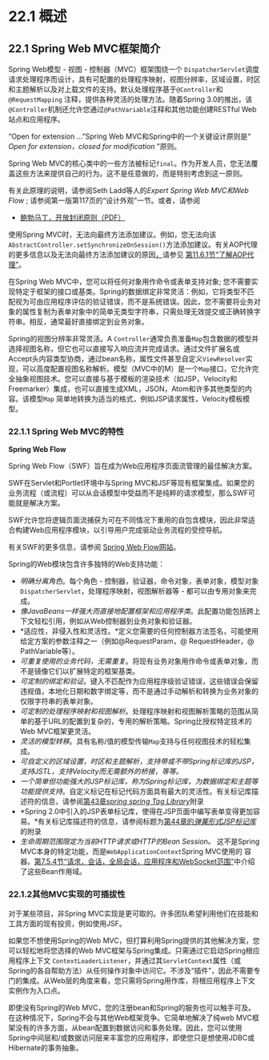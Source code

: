 # 22.1 概述

## 22.1 Spring Web MVC框架简介

Spring Web模型 - 视图 - 控制器（MVC）框架围绕一个 `DispatcherServlet`调度请求处理程序而设计，具有可配置的处理程序映射，视图分辨率，区域设置，时区和主题解析以及对上载文件的支持。默认处理程序基于`@Controller`和`@RequestMapping` 注释，提供各种灵活的处理方法。随着Spring 3.0的推出，该`@Controller`机制还允许您通过`@PathVariable`注释和其他功能创建RESTful Web站点和应用程序。

“Open for extension ...”Spring Web MVC和Spring中的一个关键设计原则是“ *Open for extension，closed for modification* ”原则。

Spring Web MVC的核心类中的一些方法被标记`final`。作为开发人员，您无法覆盖这些方法来提供自己的行为。这不是任意做的，而是特别考虑到这一原则。

有关此原理的说明，请参阅Seth Ladd等人的*Expert Spring Web MVC和Web Flow* ; 请参阅第一版第117页的“设计外观”一节。或者，请参阅

- [鲍勃马丁，开放封闭原则（PDF）](https://www.cs.duke.edu/courses/fall07/cps108/papers/ocp.pdf)

使用Spring MVC时，无法向最终方法添加建议。例如，您无法向该`AbstractController.setSynchronizeOnSession()`方法添加建议。有关AOP代理的更多信息以及无法向最终方法添加建议的原因[，](aop.html#aop-understanding-aop-proxies)请参见 [第11.6.1节“了解AOP代理”](aop.html#aop-understanding-aop-proxies)。

在Spring Web MVC中，您可以将任何对象用作命令或表单支持对象; 您不需要实现特定于框架的接口或基类。Spring的数据绑定非常灵活：例如，它将类型不匹配视为可由应用程序评估的验证错误，而不是系统错误。因此，您不需要将业务对象的属性复制为表单对象中的简单无类型字符串，只需处理无效提交或正确转换字符串。相反，通常最好直接绑定到业务对象。

Spring的视图分辨率非常灵活。A `Controller`通常负责准备`Map`包含数据的模型并选择视图名称，但它也可以直接写入响应流并完成请求。通过文件扩展名或Accept头内容类型协商，通过bean名称，属性文件甚至自定义`ViewResolver`实现，可以高度配置视图名称解析。模型（MVC中的M）是一个`Map`接口，它允许完全抽象视图技术。您可以直接与基于模板的渲染技术（如JSP，Velocity和Freemarker）集成，也可以直接生成XML，JSON，Atom和许多其他类型的内容。该模型`Map` 简单地转换为适当的格式，例如JSP请求属性，Velocity模板模型。

### 22.1.1 Spring Web MVC的特性

**Spring Web Flow**

Spring Web Flow（SWF）旨在成为Web应用程序页面流管理的最佳解决方案。

SWF在Servlet和Portlet环境中与Spring MVC和JSF等现有框架集成。如果您的业务流程（或流程）可以从会话模型中受益而不是纯粹的请求模型，那么SWF可能就是解决方案。

SWF允许您将逻辑页面流捕获为可在不同情况下重用的自包含模块，因此非常适合构建Web应用程序模块，以引导用户完成驱动业务流程的受控导航。

有关SWF的更多信息，请参阅 [Spring Web Flow网站](https://projects.spring.io/spring-webflow/)。

Spring的Web模块包含许多独特的Web支持功能：

- *明确分离角色*。每个角色 - 控制器，验证器，命令对象，表单对象，模型对象`DispatcherServlet`，处理程序映射，视图解析器等 - 都可以由专用对象来完成。
- *像JavaBeans一样强大而直接地配置框架和应用程序类*。此配置功能包括跨上下文轻松引用，例如从Web控制器到业务对象和验证器。
- *适应性，非侵入性和灵活性。*定义您需要的任何控制器方法签名，可能使用给定方案的参数注释之一（例如@RequestParam，@ RequestHeader，@ PathVariable等）。
- *可重复使用的业务代码，无需重复*。将现有业务对象用作命令或表单对象，而不是镜像它们以扩展特定的框架基类。
- *可定制的绑定和验证*。键入不匹配作为应用程序级验证错误，这些错误会保留违规值，本地化日期和数字绑定等，而不是通过手动解析和转换为业务对象的仅限字符串的表单对象。
- *可定制的处理程序映射和视图解析*。处理程序映射和视图解析策略的范围从简单的基于URL的配置到复杂的，专用的解析策略。Spring比授权特定技术的Web MVC框架更灵活。
- *灵活的模型转移*。具有名称/值的模型传输`Map`支持与任何视图技术的轻松集成。
- *可自定义的区域设置，时区和主题解析，支持带或不带Spring标记库的JSP，支持JSTL，支持Velocity而无需额外的桥接，等等。*
- *一个简单但功能强大的JSP标记库，称为Spring标记库，为数据绑定和主题等功能提供支持*。自定义标记在标记代码方面具有最大的灵活性。有关标记库描述符的信息，请参阅[第43章](spring-tld.html)[*spring spring Tag Library*](spring-tld.html)附录
- *Spring 2.0中引入的JSP表单标记库，使得在JSP页面中编写表单变得更加容易。*有关标记库描述符的信息，请参阅标题为[第44章的](spring-form-tld.html)[*弹簧形式JSP标记库*](spring-form-tld.html)的附录
- *生命周期范围限定为当前HTTP请求或HTTP的Bean Session。* 这不是Spring MVC本身的特定功能，而是`WebApplicationContext`Spring MVC使用的 容器。[第7.5.4节“请求，会话，全局会话，应用程序和WebSocket范围”](beans.html#beans-factory-scopes-other)中介绍了这些Bean作用域。

### 22.1.2其他MVC实现的可插拔性

对于某些项目，非Spring MVC实现是更可取的。许多团队希望利用他们在技能和工具方面的现有投资，例如使用JSF。

如果您不想使用Spring的Web MVC，但打算利用Spring提供的其他解决方案，您可以轻松地将您选择的Web MVC框架与Spring集成。只需通过它启动Spring根应用程序上下文 `ContextLoaderListener`，并通过其`ServletContext`属性（或Spring的各自帮助方法）从任何操作对象中访问它。不涉及“插件”，因此不需要专门的集成。从Web层的角度来看，您只需将Spring用作库，将根应用程序上下文实例作为入口点。

即使没有Spring的Web MVC，您的注册bean和Spring的服务也可以触手可及。在这种情况下，Spring不会与其他Web框架竞争。它简单地解决了纯web MVC框架没有的许多方面，从bean配置到数据访问和事务处理。因此，您可以使用Spring中间层和/或数据访问层来丰富您的应用程序，即使您只是想使用JDBC或Hibernate的事务抽象。
